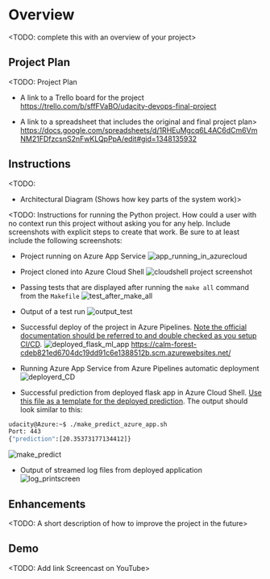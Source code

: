 # Overview

<TODO: complete this with an overview of your project>

## Project Plan
<TODO: Project Plan

* A link to a Trello board for the project
https://trello.com/b/sffFVaBO/udacity-devops-final-project

* A link to a spreadsheet that includes the original and final project plan>
https://docs.google.com/spreadsheets/d/1RHEuMgcq6L4AC6dCm6VmNM21FDfzcsnS2nFwKLQpPpA/edit#gid=1348135932

## Instructions

<TODO:  
* Architectural Diagram (Shows how key parts of the system work)>

<TODO:  Instructions for running the Python project.  How could a user with no context run this project without asking you for any help.  Include screenshots with explicit steps to create that work. Be sure to at least include the following screenshots:

* Project running on Azure App Service
![app_running_in_azurecloud](https://user-images.githubusercontent.com/27867802/183238965-58d9bc7e-3149-4332-8ee4-c7c424fadc37.png)


* Project cloned into Azure Cloud Shell
![cloudshell project screenshot](https://user-images.githubusercontent.com/27867802/183228949-667930e4-5bfa-42f3-ad77-b8b7c164338f.png)

* Passing tests that are displayed after running the `make all` command from the `Makefile`
![test_after_make_all](https://user-images.githubusercontent.com/27867802/183237635-a26453df-0832-44a7-abcc-f8fe185ae181.png)

* Output of a test run
![output_test](https://user-images.githubusercontent.com/27867802/183237593-126715a1-1e27-4ce7-88bb-39aa39aaded5.png)

* Successful deploy of the project in Azure Pipelines.  [Note the official documentation should be referred to and double checked as you setup CI/CD](https://docs.microsoft.com/en-us/azure/devops/pipelines/ecosystems/python-webapp?view=azure-devops).
![deployed_flask_ml_app](https://user-images.githubusercontent.com/27867802/183237710-a09f1914-05fb-4573-b6e7-451ad0749f69.png)
https://calm-forest-cdeb821ed6704dc19dd91c6e1388512b.scm.azurewebsites.net/

* Running Azure App Service from Azure Pipelines automatic deployment
![deployerd_CD](https://user-images.githubusercontent.com/27867802/183238075-da785ac2-431a-4841-8a3b-5ff874a10e22.png)

* Successful prediction from deployed flask app in Azure Cloud Shell.  [Use this file as a template for the deployed prediction](https://github.com/udacity/nd082-Azure-Cloud-DevOps-Starter-Code/blob/master/C2-AgileDevelopmentwithAzure/project/starter_files/flask-sklearn/make_predict_azure_app.sh).
The output should look similar to this:

```bash
udacity@Azure:~$ ./make_predict_azure_app.sh
Port: 443
{"prediction":[20.35373177134412]}
```
![make_predict](https://user-images.githubusercontent.com/27867802/183237890-0b90c289-9418-48be-a345-c0cec086990b.png)

* Output of streamed log files from deployed application
![log_printscreen](https://user-images.githubusercontent.com/27867802/183238142-c2dc169a-6a84-4d56-b1c0-4e0b0c0d6aa8.png)

> 

## Enhancements

<TODO: A short description of how to improve the project in the future>

## Demo 

<TODO: Add link Screencast on YouTube>



